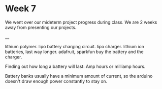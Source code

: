 
# Week 7

We went over our mideterm project progress during class. We are 2 weeks away from presenting our projects.

__

lithium polymer. lipo battery charging circuit.
lipo charger.
lithium ion batteries, last way longer.
adafruit, sparkfun buy the battery and the charger.

Finding out how long a battery will last:
Amp hours or milliamp hours.

Battery banks usually have a minimum amount of current, so the arduino doesn't draw enough power constantly to stay on.
